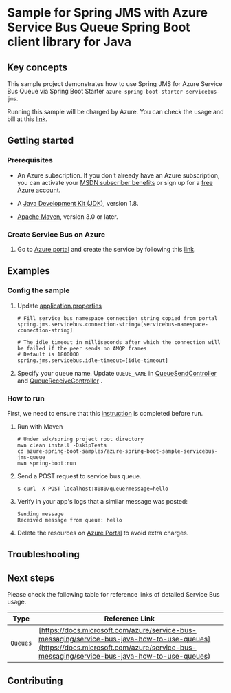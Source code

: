 # Sample for Spring JMS with Azure Service Bus Queue Spring Boot client library for Java

## Key concepts

This sample project demonstrates how to use Spring JMS for Azure Service Bus Queue via Spring Boot Starter `azure-spring-boot-starter-servicebus-jms`. 

Running this sample will be charged by Azure. You can check the usage and bill at this [link](https://azure.microsoft.com/account/).

## Getting started
### Prerequisites

* An Azure subscription. If you don't already have an Azure subscription, you can activate your [MSDN subscriber benefits](https://azure.microsoft.com/pricing/member-offers/msdn-benefits-details/) or sign up for a [free Azure account](https://azure.microsoft.com/free/).

* A [Java Development Kit (JDK)][jdk_link], version 1.8.

* [Apache Maven](https://maven.apache.org/), version 3.0 or later.

### Create Service Bus on Azure

1. Go to [Azure portal](https://portal.azure.com/) and create the service by following this [link](https://docs.microsoft.com/azure/service-bus-messaging/service-bus-create-namespace-portal). 

## Examples                                           
### Config the sample

1. Update [application.properties](https://github.com/Azure/azure-sdk-for-java/blob/master/sdk/spring/azure-spring-boot-samples/azure-spring-boot-sample-servicebus-jms-queue/src/main/resources/application.properties)

    ```properties
    # Fill service bus namespace connection string copied from portal
    spring.jms.servicebus.connection-string=[servicebus-namespace-connection-string]

    # The idle timeout in milliseconds after which the connection will be failed if the peer sends no AMQP frames
    # Default is 1800000
    spring.jms.servicebus.idle-timeout=[idle-timeout]
    ```

2. Specify your queue name. Update `QUEUE_NAME` in [QueueSendController] and [QueueReceiveController] .
                                                                                          
### How to run
First, we need to ensure that this [instruction] is completed before run.

1. Run with Maven
    ```
    # Under sdk/spring project root directory
    mvn clean install -DskipTests
    cd azure-spring-boot-samples/azure-spring-boot-sample-servicebus-jms-queue
    mvn spring-boot:run
    ```

2. Send a POST request to service bus queue.
    ```
    $ curl -X POST localhost:8080/queue?message=hello
    ```
    
3. Verify in your app's logs that a similar message was posted:
    ```
    Sending message
    Received message from queue: hello
    ```
    
4. Delete the resources on [Azure Portal](https://ms.portal.azure.com/) to avoid extra charges.

## Troubleshooting
## Next steps
Please check the following table for reference links of detailed Service Bus usage. 

Type | Reference Link
--- | ---
`Queues` | [https://docs.microsoft.com/azure/service-bus-messaging/service-bus-java-how-to-use-queues](https://docs.microsoft.com/azure/service-bus-messaging/service-bus-java-how-to-use-queues)

## Contributing

<!-- LINKS -->
[jdk_link]: https://docs.microsoft.com/java/azure/jdk/?view=azure-java-stable
[instruction]: https://github.com/Azure/azure-sdk-for-java/blob/master/sdk/spring/CONTRIBUTING.md#building-from-source
[QueueSendController]: https://github.com/Azure/azure-sdk-for-java/blob/master/sdk/spring/azure-spring-boot-samples/azure-spring-boot-sample-servicebus-jms-queue/src/main/java/com/azure/spring/sample/jms/queue/QueueSendController.java
[QueueReceiveController]: https://github.com/Azure/azure-sdk-for-java/blob/master/sdk/spring/azure-spring-boot-samples/azure-spring-boot-sample-servicebus-jms-queue/src/main/java/com/azure/spring/sample/jms/queue/QueueReceiveController.java
